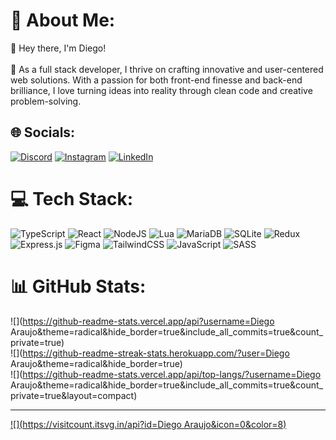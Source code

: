 # 💫 About Me:
👋 Hey there, I'm Diego!<br><br>🚀 As a full stack developer, I thrive on crafting innovative and user-centered web solutions. With a passion for both front-end finesse and back-end brilliance, I love turning ideas into reality through clean code and creative problem-solving.


## 🌐 Socials:
[![Discord](https://img.shields.io/badge/Discord-%237289DA.svg?logo=discord&logoColor=white)](https://discord.gg/diego.ts) [![Instagram](https://img.shields.io/badge/Instagram-%23E4405F.svg?logo=Instagram&logoColor=white)](https://instagram.com/_diiaraujoo) [![LinkedIn](https://img.shields.io/badge/LinkedIn-%230077B5.svg?logo=linkedin&logoColor=white)](https://linkedin.com/in/diego-araujo-474780258) 

# 💻 Tech Stack:
![TypeScript](https://img.shields.io/badge/typescript-%23007ACC.svg?style=for-the-badge&logo=typescript&logoColor=white) ![React](https://img.shields.io/badge/react-%2320232a.svg?style=for-the-badge&logo=react&logoColor=%2361DAFB) ![NodeJS](https://img.shields.io/badge/node.js-6DA55F?style=for-the-badge&logo=node.js&logoColor=white) ![Lua](https://img.shields.io/badge/lua-%232C2D72.svg?style=for-the-badge&logo=lua&logoColor=white) ![MariaDB](https://img.shields.io/badge/MariaDB-003545?style=for-the-badge&logo=mariadb&logoColor=white) ![SQLite](https://img.shields.io/badge/sqlite-%2307405e.svg?style=for-the-badge&logo=sqlite&logoColor=white) ![Redux](https://img.shields.io/badge/redux-%23593d88.svg?style=for-the-badge&logo=redux&logoColor=white) ![Express.js](https://img.shields.io/badge/express.js-%23404d59.svg?style=for-the-badge&logo=express&logoColor=%2361DAFB) 	![Figma](https://img.shields.io/badge/figma-%23F24E1E.svg?style=for-the-badge&logo=figma&logoColor=white) ![TailwindCSS](https://img.shields.io/badge/tailwindcss-%2338B2AC.svg?style=for-the-badge&logo=tailwind-css&logoColor=white) ![JavaScript](https://img.shields.io/badge/javascript-%23323330.svg?style=for-the-badge&logo=javascript&logoColor=%23F7DF1E) ![SASS](https://img.shields.io/badge/SASS-hotpink.svg?style=for-the-badge&logo=SASS&logoColor=white)
# 📊 GitHub Stats:
![](https://github-readme-stats.vercel.app/api?username=Diego Araujo&theme=radical&hide_border=true&include_all_commits=true&count_private=true)<br/>
![](https://github-readme-streak-stats.herokuapp.com/?user=Diego Araujo&theme=radical&hide_border=true)<br/>
![](https://github-readme-stats.vercel.app/api/top-langs/?username=Diego Araujo&theme=radical&hide_border=true&include_all_commits=true&count_private=true&layout=compact)

---
[![](https://visitcount.itsvg.in/api?id=Diego Araujo&icon=0&color=8)](https://visitcount.itsvg.in)

<!-- Proudly created with GPRM ( https://gprm.itsvg.in ) -->
